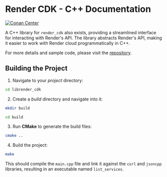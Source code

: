 # Render CDK - C++ Documentation

[![Conan Center](https://img.shields.io/conan/v/cmake)](https://conan.io/center/recipes/cmake)

A C++ library for `render_cdk` also exists, providing a streamlined interface for interacting with Render's API. The library abstracts Render's API, making it easier to work with Render cloud programmatically in C++.

For more details and sample code, please visit the [repository](https://github.com/lexara-prime-api/RENDER_CDK).

## Building the Project

1. Navigate to your _project_ directory:

```sh
cd librender_cdk
```

2. Create a _build_ directory and navigate into it:

```sh
mkdir build
```

```sh
cd build
```

3. Run **CMake** to generate the build files:

```sh
cmake ..
```

4. Build the project:

```sh
make
```

This should compile the `main.cpp` file and link it against the `curl` and `jsoncpp` libraries, resulting in an executable named `list_services`.
